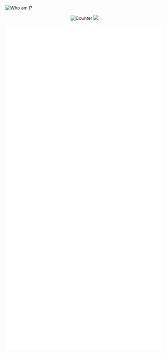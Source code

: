 <img
  src="https://svg-banners.vercel.app/api?type=rainbow&text1=sitiom%20&width=800&height=400"
  alt="Who am I?"
/>
<p align="center">
  <img
    src="https://visitor-badge.laobi.icu/badge?page_id=sitiom.sitiom"
    alt="Counter"
  />
  <a href="https://keybase.io/sitiom" alt="PGP Fingerprint">
    <img src="https://badgen.net/keybase/pgp/sitiom" />
  </a>
</p>

<p align="center">
  <a href="https://github.com/sitiom" alt="Metrics">
    <img
      src="https://github.com/sitiom/sitiom/blob/main/github-metrics.svg"
    />
  </a>
</p>
